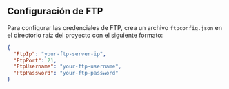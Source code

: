 ## Configuración de FTP

Para configurar las credenciales de FTP, crea un archivo `ftpconfig.json` en el directorio raíz del proyecto con el siguiente formato:

```json
{
  "FtpIp": "your-ftp-server-ip",
  "FtpPort": 21,
  "FtpUsername": "your-ftp-username",
  "FtpPassword": "your-ftp-password"
}
